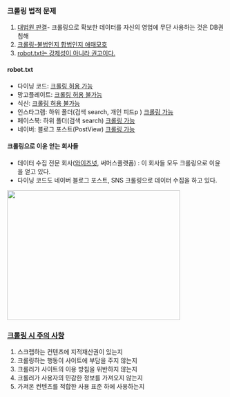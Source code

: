 ### 크롤링 법적 문제
   1. [대법원 판결](http://news.bizwatch.co.kr/article/mobile/2017/09/27/0023)- 크롤링으로 확보한 데이터를 자신의 영업에 무단 사용하는 것은 DB권 침해
   2. [크롤링-불법인지 합법인지 애매모호](https://biz.chosun.com/site/data/html_dir/2020/09/23/2020092300325.html)
   3. [robot.txt는 강제성이 아니라 권고이다.](https://imcreator.tistory.com/102)

#### robot.txt 
- 다이닝 코드: [크롤링 허용 가능](https://www.diningcode.com/robots.txt)
- 망고플레이트: [크롤링 허용 불가능](https://www.mangoplate.com/robots.txt)
- 식신: [크롤링 허용 불가능](https://www.siksinhot.com/robots.txt)
- 인스타그램: 하위 폴더(검색 search, 개인 피드p ) [크롤링 가능](https://www.instagram.com/robots.txt)
- 페이스북: 하위 폴더(검색 search) [크롤링 가능](https://www.facebook.com/robots.txt)
- 네이버:  블로그 포스트(PostView) [크롤링 가능](https://m.blog.naver.com/robots.txt)

#### 크롤링으로 이윤 얻는 회사들
- 데이터 수집 전문 회사([와이즈넛](https://www.wisenut.com/sub/service/analysis.php), 써머스플랫폼) : 이 회사들 모두 크롤링으로 이윤을 얻고 있다.
- 다이닝 코드도 네이버 블로그 포스트, SNS 크롤링으로 데이터 수집을 하고 있다.
 <img src="https://user-images.githubusercontent.com/90318043/158113396-9f7d5af7-7026-4bff-a312-89e65bc764f8.png" width="400" height="300"/>
 

### [크롤링 시 주의 사항](https://nunucompany.tistory.com/17)
1. 스크랩하는 컨텐츠에 지적재산권이 있는지
2. 크롤링하는 행동이 사이트에 부담을 주지 않는지
3. 크롤러가 사이트의 이용 방침을 위반하지 않는지
4. 크롤러가 사용자의 민감한 정보를 가져오지 않는지
5. 가져온 컨텐츠를 적합한 사용 표준 하에 사용하는지
